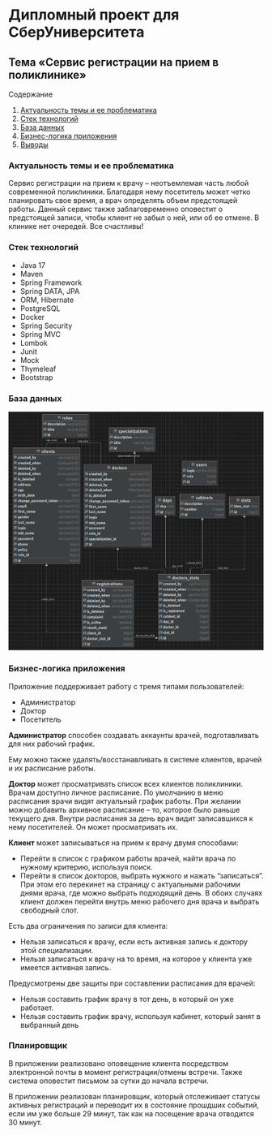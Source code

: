 # Дипломный проект для СберУниверситета

## Тема «Сервис регистрации на прием в поликлинике»

Содержание
1. [Актуальность темы и ее проблематика](#Актуальность-темы-и-ее-проблематика)
2. [Стек технологий](#Стек-технологий)
3. [База данных](#База-данных)
4. [Бизнес-логика приложения](#Бизнес-логика-приложения)
5. [Выводы](#Выводы)

### Актуальность темы и ее проблематика

Сервис регистрации на прием к врачу – неотъемлемая часть  любой современной поликлиники.
Благодаря нему посетитель может четко планировать свое  время, а врач определять объем предстоящей работы.
Данный сервис также заблаговременно оповестит о  предстоящей записи, чтобы клиент не забыл о ней, или об ее  отмене. 
В клинике нет очередей. Все счастливы!

### Стек технологий

* Java 17
* Maven
* Spring Framework
* Spring DATA, JPA
* ORM, Hibernate
* PostgreSQL
* Docker
* Spring Security
* Spring MVC
* Lombok
* Junit
* Mock
* Thymeleaf
* Bootstrap

### База данных
![data_base.png](src%2Fmain%2Fresources%2Fdb%2Fdata_base.png)

### Бизнес-логика приложения

Приложение поддерживает работу с тремя типами  пользователей:
* Администратор
* Доктор
* Посетитель

**Администратор** способен создавать аккаунты врачей,  подготавливать для них рабочий график. 

Ему можно также удалять/восстанавливать в системе клиентов,  врачей и их расписание работы.

**Доктор** может просматривать список всех клиентов  поликлиники. Врачам доступно личное расписание. По умолчанию в меню
расписания врачи видят актуальный график работы. При желании можно добавить архивное расписание – то, которое
было раньше текущего дня.  Внутри расписания за день врач видит записавшихся к нему посетителей. Он может просматривать их.

**Клиент** может записываться на прием к врачу двумя способами:
* Перейти в список с графиком работы врачей, найти врача по нужному критерию, используя поиск.
* Перейти в список докторов, выбрать нужного и нажать “записаться”. При этом его перекинет на страницу с актуальными рабочими днями 
врача, где можно выбрать подходящий день. В обоих случаях клиент должен перейти внутрь меню рабочего дня врача и выбрать свободный слот.

Есть два ограничения по записи для клиента:
* Нельзя записаться к врачу, если есть активная запись к доктору этой специализации.
* Нельзя записаться к врачу на то время, на которое у клиента уже имеется активная запись.

Предусмотрены две защиты при составлении расписания для врачей:
* Нельзя составить график врачу в тот день, в который он уже работает.
* Нельзя составить график врачу, используя кабинет, который занят в выбранный день

### Планировщик

В приложении реализовано оповещение клиента посредством  электронной почты в момент регистрации/отмены встречи.
Также система оповестит письмом за сутки до начала встречи.

В приложении реализован планировщик, который отслеживает статусы активных регистраций и переводит их в состояние прошдших событий, если им уже больше 29 минут, так как на
посещение врача отводится 30 минут.
